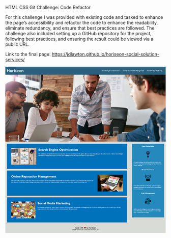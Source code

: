 HTML CSS Git Challenge: Code Refactor

For this challenge I was provided with existing code and tasked to enhance the page’s accessibility and refactor the code to enhance the readability, eliminate redundancy, and ensure that best practices are followed. The challenge also included setting up a GitHub repository for the project, following best practices, and ensuring the result could be viewed via a public URL. 

Link to the final page:
https://jdlawton.github.io/horiseon-social-solution-services/

![picture](./assets/images/screenshot-jdlawton.github.io.png)